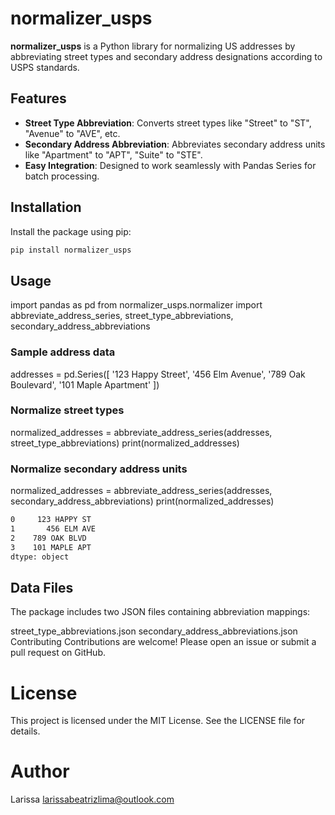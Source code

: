 # normalizer_usps

**normalizer_usps** is a Python library for normalizing US addresses by abbreviating street types and secondary address designations according to USPS standards.

## Features

- **Street Type Abbreviation**: Converts street types like "Street" to "ST", "Avenue" to "AVE", etc.
- **Secondary Address Abbreviation**: Abbreviates secondary address units like "Apartment" to "APT", "Suite" to "STE".
- **Easy Integration**: Designed to work seamlessly with Pandas Series for batch processing.

## Installation

Install the package using pip:

```bash
pip install normalizer_usps
```

## Usage

import pandas as pd
from normalizer_usps.normalizer import abbreviate_address_series, street_type_abbreviations, secondary_address_abbreviations

### Sample address data
addresses = pd.Series([
    '123 Happy Street',
    '456 Elm Avenue',
    '789 Oak Boulevard',
    '101 Maple Apartment'
])

###  Normalize street types
normalized_addresses = abbreviate_address_series(addresses, street_type_abbreviations)
print(normalized_addresses)

### Normalize secondary address units
normalized_addresses = abbreviate_address_series(addresses, secondary_address_abbreviations)
print(normalized_addresses)

```bash
0     123 HAPPY ST
1       456 ELM AVE
2    789 OAK BLVD
3    101 MAPLE APT
dtype: object

```

## Data Files
The package includes two JSON files containing abbreviation mappings:

street_type_abbreviations.json
secondary_address_abbreviations.json
Contributing
Contributions are welcome! Please open an issue or submit a pull request on GitHub.

# License
This project is licensed under the MIT License. See the LICENSE file for details.

# Author
Larissa
larissabeatrizlima@outlook.com
